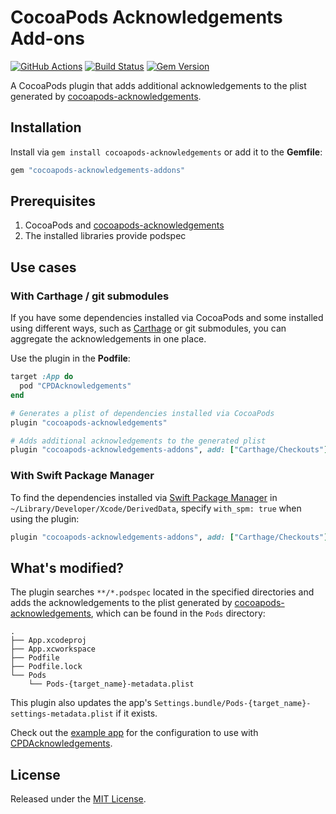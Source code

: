 # CocoaPods Acknowledgements Add-ons

[![GitHub Actions](https://img.shields.io/endpoint.svg?url=https%3A%2F%2Factions-badge.atrox.dev%2Fbcylin%2Fcocoapods-acknowledgements-addons%2Fbadge&style=flat)](https://github.com/bcylin/cocoapods-acknowledgements-addons/actions)
[![Build Status](https://travis-ci.org/bcylin/cocoapods-acknowledgements-addons.svg?branch=master)](https://travis-ci.org/bcylin/cocoapods-acknowledgements-addons)
[![Gem Version](https://badge.fury.io/rb/cocoapods-acknowledgements-addons.svg)](https://rubygems.org/gems/cocoapods-acknowledgements-addons)

A CocoaPods plugin that adds additional acknowledgements to the plist generated by [cocoapods-acknowledgements](https://github.com/CocoaPods/cocoapods-acknowledgements).

## Installation

Install via `gem install cocoapods-acknowledgements` or add it to the **Gemfile**:

```rb
gem "cocoapods-acknowledgements-addons"
```

## Prerequisites

1. CocoaPods and [cocoapods-acknowledgements](https://github.com/CocoaPods/cocoapods-acknowledgements)
2. The installed libraries provide podspec

## Use cases

### With Carthage / git submodules

If you have some dependencies installed via CocoaPods and some installed using different ways, such as [Carthage](https://github.com/Carthage/Carthage) or git submodules, you can aggregate the acknowledgements in one place.

Use the plugin in the **Podfile**:

```rb
target :App do
  pod "CPDAcknowledgements"
end

# Generates a plist of dependencies installed via CocoaPods
plugin "cocoapods-acknowledgements"

# Adds additional acknowledgements to the generated plist
plugin "cocoapods-acknowledgements-addons", add: ["Carthage/Checkouts"]
```

### With Swift Package Manager

To find the dependencies installed via [Swift Package Manager](https://developer.apple.com/documentation/xcode/adding_package_dependencies_to_your_app) in `~/Library/Developer/Xcode/DerivedData`, specify `with_spm: true` when using the plugin:

```rb
plugin "cocoapods-acknowledgements-addons", add: ["Carthage/Checkouts"], with_spm: true
```

## What's modified?

The plugin searches `**/*.podspec` located in the specified directories and adds the acknowledgements to the plist generated by [cocoapods-acknowledgements](https://github.com/CocoaPods/cocoapods-acknowledgements), which can be found in the `Pods` directory:

```
.
├── App.xcodeproj
├── App.xcworkspace
├── Podfile
├── Podfile.lock
└── Pods
    └── Pods-{target_name}-metadata.plist
```

This plugin also updates the app's `Settings.bundle/Pods-{target_name}-settings-metadata.plist` if it exists.

Check out the [example app](https://github.com/bcylin/cocoapods-acknowledgements-addons/tree/master/example) for the configuration to use with [CPDAcknowledgements](https://github.com/CocoaPods/CPDAcknowledgements).

## License

Released under the [MIT License](https://github.com/bcylin/cocoapods-acknowledgements-addons/blob/master/LICENSE).

